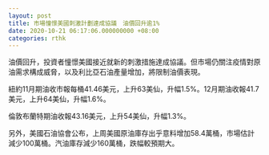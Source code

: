 ```yaml
---
layout: post
title: 市場憧憬美國刺激計劃達成協議　油價回升逾1%
date: 2020-10-21 06:17:06.000000000 +08:00
categories: rthk
---
```


油價回升，投資者憧憬美國接近就新的刺激措施達成協議。但市場仍關注疫情對原油需求構成威脅，以及利比亞石油產量增加，將限制油價表現。

紐約11月期油收市報每桶41.46美元，上升63美仙，升幅1.5%。12月期油收報41.7美元，上升64美仙，升幅1.6%。

倫敦布蘭特期油收報43.16美元，上升54美仙，升幅1.3%。

另外，美國石油協會公布，上周美國原油庫存出乎意料增加58.4萬桶，市場估計減少100萬桶。汽油庫存減少160萬桶，跌幅較預期大。
